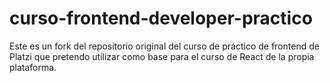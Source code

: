 # curso-frontend-developer-practico
Este es un fork del repositorio original del curso de práctico de frontend de Platzi que pretendo utilizar como base para el curso de React de la propia plataforma.
